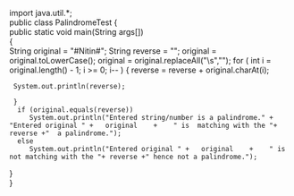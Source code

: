 import java.util.*;   
public class PalindromeTest
{  
   public static void main(String args[])  
   {  
      String original = "#Nitin#"; 
     String  reverse = "";
        original = original.toLowerCase();
       original = original.replaceAll("\\s","");
     for ( int i = original.length() - 1; i >= 0; i-- ) { 
         reverse = reverse + original.charAt(i);
      
     System.out.println(reverse);
       
     }
      if (original.equals(reverse))  
         System.out.println("Entered string/number is a palindrome." + "Entered original " +   original    +    " is  matching with the "+ reverse +"  a palindrome.");  
      else  
         System.out.println("Entered original " +   original    +    " is not matching with the "+ reverse +" hence not a palindrome.");   
   }  
}
